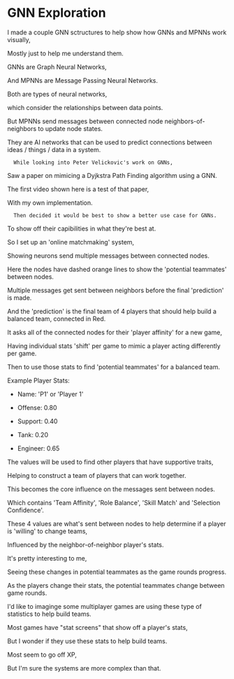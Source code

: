 # GNN Exploration

I made a couple GNN sctructures to help show how GNNs and MPNNs work visually,
      
   Mostly just to help me understand them.

GNNs are Graph Neural Networks,
      
And MPNNs are Message Passing Neural Networks.
      
Both are types of neural networks,
      
which consider the relationships between data points.
      
But MPNNs send messages between connected node neighbors-of-neighbors to update node states.

They are AI networks that can be used to predict connections between ideas / things / data in a system.

      While looking into Peter Velickovic's work on GNNs,
      
   Saw a paper on mimicing a Dyjkstra Path Finding algorithm using a GNN.
      
The first video shown here is a test of that paper,
      
   With my own implementation.

      Then decided it would be best to show a better use case for GNNs.
      
   To show off their capibilities in what they're best at.

So I set up an 'online matchmaking' system,
      
   Showing neurons send multiple messages between connected nodes.

 Here the nodes have dashed orange lines to show the 'potential teammates' between nodes.

Multiple messages get sent between neighbors before the final 'prediction' is made.
      
   And the 'prediction' is the final team of 4 players that should help build a balanced team, connected in Red.

It asks all of the connected nodes for their 'player affinity' for a new game,
      
   Having individual stats 'shift' per game to mimic a player acting differently per game.
      
   Then to use those stats to find 'potential teammates' for a balanced team.

Example Player Stats:
      
  - Name: 'P1' or 'Player 1'
      
  - Offense: 0.80
      
  - Support: 0.40
      
  - Tank: 0.20
      
  - Engineer: 0.65

 The values will be used to find other players that have supportive traits,
      
   Helping to construct a team of players that can work together.

This becomes the core influence on the messages sent between nodes.
      
   Which contains 'Team Affinity', 'Role Balance', 'Skill Match' and 'Selection Confidence'.

These 4 values are what's sent between nodes to help determine if a player is 'willing' to change teams,
      
   Influenced by the neighbor-of-neighbor player's stats.

It's pretty interesting to me,
      
   Seeing these changes in potential teammates as the game rounds progress.
      
   As the players change their stats, the potential teammates change between game rounds.

I'd like to imaginge some multiplayer games are using these type of statistics to help build teams.
      
   Most games have "stat screens" that show off a player's stats,
      
   But I wonder if they use these stats to help build teams.

Most seem to go off XP,
      
   But I'm sure the systems are more complex than that.